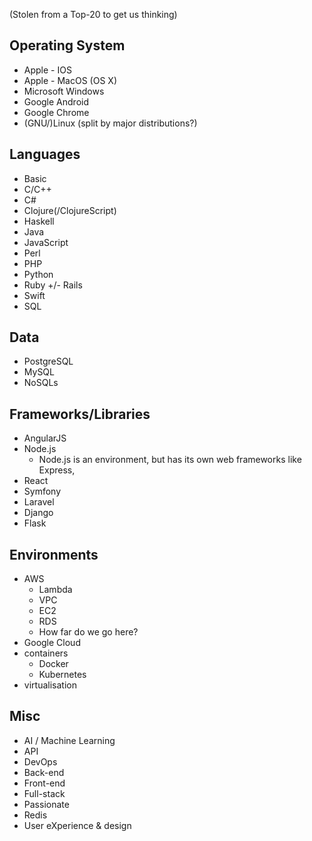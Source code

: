 (Stolen from a Top-20 to get us thinking)

## Operating System

- Apple - IOS  
- Apple - MacOS (OS X)  
- Microsoft Windows  
- Google Android  
- Google Chrome  
- (GNU/)Linux (split by major distributions?)

## Languages

- Basic
- C/C++
- C#
- Clojure(/ClojureScript)
- Haskell
- Java
- JavaScript
- Perl
- PHP
- Python
- Ruby +/- Rails
- Swift
- SQL

## Data

- PostgreSQL
- MySQL
- NoSQLs

## Frameworks/Libraries

- AngularJS
- Node.js
  - Node.js is an environment, but has its own web frameworks like Express, 
- React
- Symfony
- Laravel
- Django
- Flask

## Environments

- AWS
  - Lambda
  - VPC
  - EC2
  - RDS
  - How far do we go here?
- Google Cloud
- containers
  - Docker
  - Kubernetes
- virtualisation

## Misc

- AI / Machine Learning
- API
- DevOps
- Back-end
- Front-end
- Full-stack
- Passionate
- Redis
- User eXperience & design
